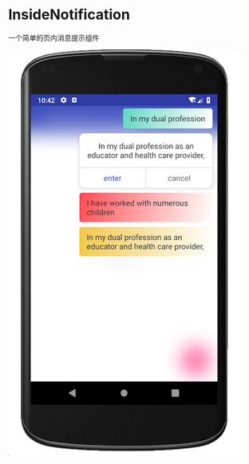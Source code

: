 # InsideNotification
一个简单的页内消息提示组件

![效果预览](https://github.com/Mr-XiaoLiang/InsideNotification/blob/master/video/20180913-224226.png)
